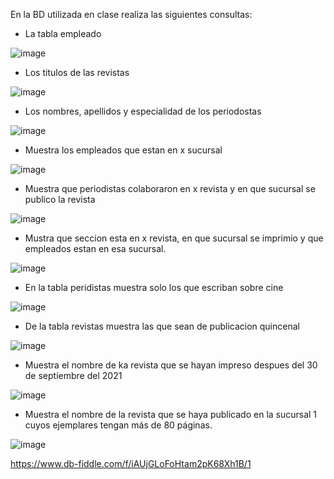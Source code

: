 En la BD utilizada en clase realiza las siguientes consultas:

* La tabla empleado

![image](https://user-images.githubusercontent.com/101414787/170727821-2ee7f024-6f1c-4e59-a536-33500ca01d2d.png)


* Los titulos de las revistas

![image](https://user-images.githubusercontent.com/101414787/170728074-db25f10c-b40d-4fb1-985f-eee98a9b5e97.png)


* Los nombres, apellidos y especialidad de los periodostas

![image](https://user-images.githubusercontent.com/101414787/170728403-e536f946-6463-459f-a699-d522e46d4cfb.png)


* Muestra los empleados que estan en x sucursal

![image](https://user-images.githubusercontent.com/101414787/170733581-50435547-9e39-4e11-943e-e77eaa230aa0.png)


* Muestra que periodistas colaboraron en x revista y en que sucursal se publico la revista

![image](https://user-images.githubusercontent.com/101414787/170735519-507bf740-b520-41e5-bb62-4019051a8763.png)


* Mustra que seccion esta en x revista, en que sucursal se imprimio y que empleados estan en esa sucursal.

![image](https://user-images.githubusercontent.com/101414787/171100094-8c252a09-4656-4980-b5e9-3e9e2bdaf298.png)


* En la tabla peridistas muestra solo los que escriban sobre cine

![image](https://user-images.githubusercontent.com/101414787/171101388-2e6c49c7-7281-46ed-b7b6-3127f66c388b.png)


* De la tabla revistas muestra las que sean de publicacion quincenal

![image](https://user-images.githubusercontent.com/101414787/171101968-1fa5eb0f-e62b-4195-9e7b-7c709fa79242.png)


* Muestra el nombre de ka revista que se hayan impreso despues del 30 de septiembre del 2021

![image](https://user-images.githubusercontent.com/101414787/171102956-ec008bd8-7038-4502-b222-1184d854bd64.png)


* Muestra el nombre de la revista que se haya publicado en la sucursal 1 cuyos ejemplares tengan más de 80 páginas.

![image](https://user-images.githubusercontent.com/101414787/171104604-f96971e1-9db4-4fba-b238-72d210067035.png)



https://www.db-fiddle.com/f/iAUjGLoFoHtam2pK68Xh1B/1
